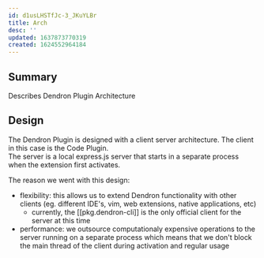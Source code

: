 ```yaml
---
id: d1usLHSTfJc-3_JKuYLBr
title: Arch
desc: ''
updated: 1637873770319
created: 1624552964184
---
```


## Summary

Describes Dendron Plugin Architecture

## Design

The Dendron Plugin is designed with a client server architecture. The client in this case is the Code Plugin.  
The server is a local express.js server that starts in a separate process when the extension first activates. 

The reason we went with this design:
- flexibility: this allows us to extend Dendron functionality with other clients (eg. different IDE's, vim, web extensions, native applications, etc)
    - currently, the [[pkg.dendron-cli]] is the only official client for the server at this time
- performance: we outsource computationaly expensive operations to the server running on a separate process which means that we don't block the main thread of the client during activation and regular usage
